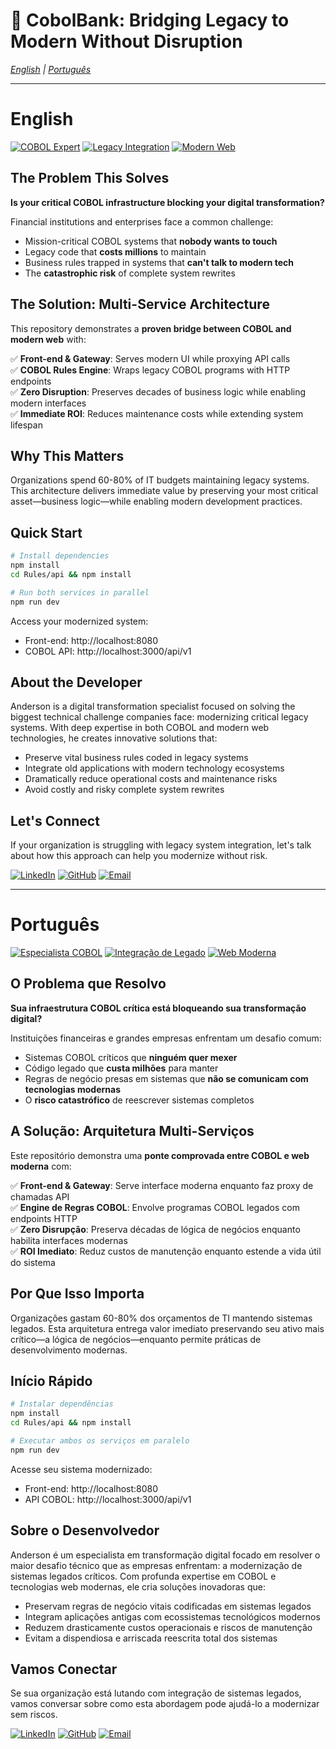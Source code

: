 # 🔄 CobolBank: Bridging Legacy to Modern Without Disruption

*[English](#english) | [Português](#português)*

---

<a name="english"></a>
# English

[![COBOL Expert](https://img.shields.io/badge/COBOL-Expert-blue)](https://github.com/andersonsilva-dev) [![Legacy Integration](https://img.shields.io/badge/Legacy%20Integration-Specialist-red)](https://github.com/andersonsilva-dev) [![Modern Web](https://img.shields.io/badge/Modern%20Web-Advanced-green)](https://github.com/andersonsilva-dev)

## The Problem This Solves

**Is your critical COBOL infrastructure blocking your digital transformation?**

Financial institutions and enterprises face a common challenge:
- Mission-critical COBOL systems that **nobody wants to touch**
- Legacy code that **costs millions** to maintain
- Business rules trapped in systems that **can't talk to modern tech**
- The **catastrophic risk** of complete system rewrites

## The Solution: Multi-Service Architecture

This repository demonstrates a **proven bridge between COBOL and modern web** with:

✅ **Front-end & Gateway**: Serves modern UI while proxying API calls  
✅ **COBOL Rules Engine**: Wraps legacy COBOL programs with HTTP endpoints  
✅ **Zero Disruption**: Preserves decades of business logic while enabling modern interfaces  
✅ **Immediate ROI**: Reduces maintenance costs while extending system lifespan  

## Why This Matters

Organizations spend 60-80% of IT budgets maintaining legacy systems. This architecture delivers immediate value by preserving your most critical asset—business logic—while enabling modern development practices.

## Quick Start

```bash
# Install dependencies
npm install
cd Rules/api && npm install

# Run both services in parallel
npm run dev
```

Access your modernized system:
- Front-end: http://localhost:8080
- COBOL API: http://localhost:3000/api/v1

## About the Developer

Anderson is a digital transformation specialist focused on solving the biggest technical challenge companies face: modernizing critical legacy systems. With deep expertise in both COBOL and modern web technologies, he creates innovative solutions that:

- Preserve vital business rules coded in legacy systems
- Integrate old applications with modern technology ecosystems
- Dramatically reduce operational costs and maintenance risks
- Avoid costly and risky complete system rewrites

## Let's Connect

If your organization is struggling with legacy system integration, let's talk about how this approach can help you modernize without risk.

[![LinkedIn](https://img.shields.io/badge/LinkedIn-Anderson%20Silva-0077B5?style=flat&logo=linkedin)](https://www.linkedin.com/in/andersonsilva-ds/)
[![GitHub](https://img.shields.io/badge/GitHub-andersonsilva--dev-181717?style=flat&logo=github)](https://github.com/andersonsilva-dev)
[![Email](https://img.shields.io/badge/Email-andersonsilvads26%40gmail.com-D14836?style=flat&logo=gmail)](mailto:andersonsilvads26@gmail.com)

---

<a name="português"></a>
# Português

[![Especialista COBOL](https://img.shields.io/badge/COBOL-Especialista-blue)](https://github.com/andersonsilva-dev) [![Integração de Legado](https://img.shields.io/badge/Integração%20de%20Legado-Especialista-red)](https://github.com/andersonsilva-dev) [![Web Moderna](https://img.shields.io/badge/Web%20Moderna-Avançado-green)](https://github.com/andersonsilva-dev)

## O Problema que Resolvo

**Sua infraestrutura COBOL crítica está bloqueando sua transformação digital?**

Instituições financeiras e grandes empresas enfrentam um desafio comum:
- Sistemas COBOL críticos que **ninguém quer mexer**
- Código legado que **custa milhões** para manter
- Regras de negócio presas em sistemas que **não se comunicam com tecnologias modernas**
- O **risco catastrófico** de reescrever sistemas completos

## A Solução: Arquitetura Multi-Serviços

Este repositório demonstra uma **ponte comprovada entre COBOL e web moderna** com:

✅ **Front-end & Gateway**: Serve interface moderna enquanto faz proxy de chamadas API  
✅ **Engine de Regras COBOL**: Envolve programas COBOL legados com endpoints HTTP  
✅ **Zero Disrupção**: Preserva décadas de lógica de negócios enquanto habilita interfaces modernas  
✅ **ROI Imediato**: Reduz custos de manutenção enquanto estende a vida útil do sistema  

## Por Que Isso Importa

Organizações gastam 60-80% dos orçamentos de TI mantendo sistemas legados. Esta arquitetura entrega valor imediato preservando seu ativo mais crítico—a lógica de negócios—enquanto permite práticas de desenvolvimento modernas.

## Início Rápido

```bash
# Instalar dependências
npm install
cd Rules/api && npm install

# Executar ambos os serviços em paralelo
npm run dev
```

Acesse seu sistema modernizado:
- Front-end: http://localhost:8080
- API COBOL: http://localhost:3000/api/v1

## Sobre o Desenvolvedor

Anderson é um especialista em transformação digital focado em resolver o maior desafio técnico que as empresas enfrentam: a modernização de sistemas legados críticos. Com profunda expertise em COBOL e tecnologias web modernas, ele cria soluções inovadoras que:

- Preservam regras de negócio vitais codificadas em sistemas legados
- Integram aplicações antigas com ecossistemas tecnológicos modernos
- Reduzem drasticamente custos operacionais e riscos de manutenção
- Evitam a dispendiosa e arriscada reescrita total dos sistemas

## Vamos Conectar

Se sua organização está lutando com integração de sistemas legados, vamos conversar sobre como esta abordagem pode ajudá-lo a modernizar sem riscos.

[![LinkedIn](https://img.shields.io/badge/LinkedIn-Anderson%20Silva-0077B5?style=flat&logo=linkedin)](https://www.linkedin.com/in/andersonsilva-ds/)
[![GitHub](https://img.shields.io/badge/GitHub-andersonsilva--dev-181717?style=flat&logo=github)](https://github.com/andersonsilva-dev)
[![Email](https://img.shields.io/badge/Email-andersonsilvads26%40gmail.com-D14836?style=flat&logo=gmail)](mailto:andersonsilvads26@gmail.com)
